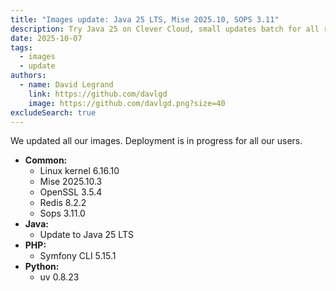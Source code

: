 ```yaml
---
title: "Images update: Java 25 LTS, Mise 2025.10, SOPS 3.11"
description: Try Java 25 on Clever Cloud, small updates batch for all runtimes
date: 2025-10-07
tags:
  - images
  - update
authors:
  - name: David Legrand
    link: https://github.com/davlgd
    image: https://github.com/davlgd.png?size=40
excludeSearch: true
---
```


We updated all our images. Deployment is in progress for all our users.

* **Common:**
  * Linux kernel 6.16.10
  * Mise 2025.10.3
  * OpenSSL 3.5.4
  * Redis 8.2.2
  * Sops 3.11.0
* **Java:**
  * Update to Java 25 LTS
* **PHP:**
  * Symfony CLI 5.15.1
* **Python:**
  * uv 0.8.23
